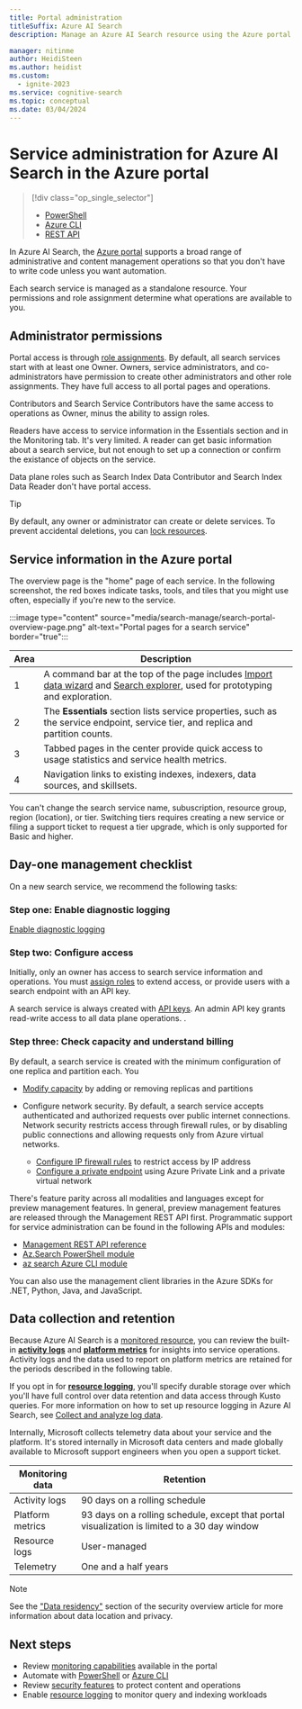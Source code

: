 ```yaml
---
title: Portal administration
titleSuffix: Azure AI Search
description: Manage an Azure AI Search resource using the Azure portal.

manager: nitinme
author: HeidiSteen
ms.author: heidist
ms.custom:
  - ignite-2023
ms.service: cognitive-search
ms.topic: conceptual
ms.date: 03/04/2024
---
```


# Service administration for Azure AI Search in the Azure portal

> [!div class="op_single_selector"]
>
> * [PowerShell](search-manage-powershell.md)
> * [Azure CLI](search-manage-azure-cli.md)
> * [REST API](search-manage-rest.md)

In Azure AI Search, the [Azure portal](https://portal.azure.com) supports a broad range of administrative and content management operations so that you don't have to write code unless you want automation. 

Each search service is managed as a standalone resource. Your permissions and role assignment determine what operations are available to you.

## Administrator permissions

Portal access is through [role assignments](search-security-rbac.md). By default, all search services start with at least one Owner. Owners, service administrators, and co-administrators have permission to create other administrators and other role assignments. They have full access to all portal pages and operations.

Contributors and Search Service Contributors have the same access to operations as Owner, minus the ability to assign roles.

Readers have access to service information in the Essentials section and in the Monitoring tab. It's very limited. A reader can get basic information about a search service, but not enough to set up a connection or confirm the existance of objects on the service.

Data plane roles such as Search Index Data Contributor and Search Index Data Reader don't have portal access.

> [!TIP]
> By default, any owner or administrator can create or delete services. To prevent accidental deletions, you can [lock resources](../azure-resource-manager/management/lock-resources.md).

## Service information in the Azure portal

The overview page is the "home" page of each service. In the following screenshot, the red boxes indicate tasks, tools, and tiles that you might use often, especially if you're new to the service.

:::image type="content" source="media/search-manage/search-portal-overview-page.png" alt-text="Portal pages for a search service" border="true":::

| Area | Description |
|------|-------------|
| 1 | A command bar at the top of the page includes [Import data wizard](search-get-started-portal.md) and [Search explorer](search-explorer.md), used for prototyping and exploration. |
| 2 | The **Essentials** section lists service properties, such as the service endpoint, service tier, and replica and partition counts. |
| 3 | Tabbed pages in the center provide quick access to usage statistics and service health metrics.|
| 4 | Navigation links to existing indexes, indexers, data sources, and skillsets. |

You can't change the search service name, subuscription, resource group, region (location), or tier. Switching tiers requires creating a new service or filing a support ticket to request a tier upgrade, which is only supported for Basic and higher.

## Day-one management checklist

On a new search service, we recommend the following tasks:

### Step one: Enable diagnostic logging

[Enable diagnostic logging](monitor-azure-cognitive-search.md)

### Step two: Configure access

Initially, only an owner has access to search service information and operations. You must [assign roles](search-security-rbac.md) to extend access, or provide users with a search endpoint with an API key.

A search service is always created with [API keys](search-security-api-keys.md). An admin API key grants read-write access to all data plane operations. .

### Step three: Check capacity and understand billing

By default, a search service is created with the minimum configuration of one replica and partition each. You 
* [Modify capacity](search-capacity-planning.md) by adding or removing replicas and partitions

* Configure network security. By default, a search service accepts authenticated and authorized requests over public internet connections. Network security restricts access through firewall rules, or by disabling public connections and allowing requests only from Azure virtual networks.

  * [Configure IP firewall rules](service-configure-firewall.md) to restrict access by IP address
  * [Configure a private endpoint](service-create-private-endpoint.md) using Azure Private Link and a private virtual network


There's feature parity across all modalities and languages except for preview management features. In general, preview management features are released through the Management REST API first. Programmatic support for service administration can be found in the following APIs and modules:

* [Management REST API reference](/rest/api/searchmanagement/)
* [Az.Search PowerShell module](search-manage-powershell.md)
* [az search Azure CLI module](search-manage-azure-cli.md)

You can also use the management client libraries in the Azure SDKs for .NET, Python, Java, and JavaScript. 

## Data collection and retention

Because Azure AI Search is a [monitored resource](../azure-monitor/monitor-reference.md), you can review the built-in [**activity logs**](../azure-monitor/essentials/activity-log.md) and [**platform metrics**](../azure-monitor/essentials/data-platform-metrics.md#types-of-metrics) for insights into service operations. Activity logs and the data used to report on platform metrics are retained for the periods described in the following table.

If you opt in for [**resource logging**](../azure-monitor/essentials/resource-logs.md), you'll specify durable storage over which you'll have full control over data retention and data access through Kusto queries. For more information on how to set up resource logging in Azure AI Search, see [Collect and analyze log data](monitor-azure-cognitive-search.md).

Internally, Microsoft collects telemetry data about your service and the platform. It's stored internally in Microsoft data centers and made globally available to Microsoft support engineers when you open a support ticket.

| Monitoring data | Retention |
|-----------------|-----------|
| Activity logs | 90 days on a rolling schedule |
| Platform metrics | 93 days on a rolling schedule, except that portal visualization is limited to a 30 day window |
| Resource logs | User-managed |
| Telemetry | One and a half years |

> [!NOTE]
> See the ["Data residency"](search-security-overview.md#data-residency) section of the security overview article for more information about data location and privacy.



## Next steps

* Review [monitoring capabilities](monitor-azure-cognitive-search.md) available in the portal
* Automate with [PowerShell](search-manage-powershell.md) or [Azure CLI](search-manage-azure-cli.md)
* Review [security features](search-security-overview.md) to protect content and operations
* Enable [resource logging](monitor-azure-cognitive-search.md) to monitor query and indexing workloads
